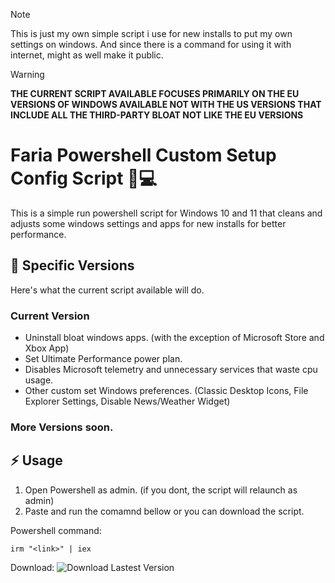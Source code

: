 > [!NOTE]
> This is just my own simple script i use for new installs to put my own settings on windows. And since there is a command for using it with internet, might as well make it public.

> [!WARNING]
> **THE CURRENT SCRIPT AVAILABLE FOCUSES PRIMARILY ON THE EU VERSIONS OF WINDOWS AVAILABLE NOT WITH THE US VERSIONS THAT INCLUDE ALL THE THIRD-PARTY BLOAT NOT LIKE THE EU VERSIONS**

# Faria Powershell Custom Setup Config Script :large_blue_diamond::computer:
This is a simple run powershell script for Windows 10 and 11 that cleans and adjusts some windows settings and apps for new installs for better performance.

## :scroll: Specific Versions
Here's what the current script available will do.
### Current Version
- Uninstall bloat windows apps. (with the exception of Microsoft Store and Xbox App)
- Set Ultimate Performance power plan.
- Disables Microsoft telemetry and unnecessary services that waste cpu usage.
- Other custom set Windows preferences. (Classic Desktop Icons, File Explorer Settings, Disable News/Weather Widget)

### More Versions soon.

## :zap: Usage
1. Open Powershell as admin. (if you dont, the script will relaunch as admin)
2. Paste and run the comamnd bellow or you can download the script.

Powershell command:
```
irm "<link>" | iex
```
Download:
![Download Lastest Version](https://img.shields.io/github/downloads/dfaria5/faria-ps-utilsetupconf-script/latest/total?style=for-the-badge)
